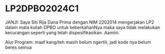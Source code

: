 # LP2DPBO2024C1

JANJI:
Saya Siti Rija Dana Prima dengan NIM 2202014 mengerjakan LP2 dalam mata kuliah DPBO untuk keberkahanNya maka saya tidak melakukan kecurangan seperti yang telah dispesifikasikan. Aamiin.

Alur Program:
maaf kang/teh masih belum ngertiii, jadi kode nya belum beres semua
